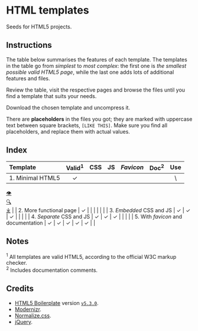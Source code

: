# HTML templates

Seeds for HTML5 projects.

## Instructions

The table below summarises the features of each template.
The templates in the table go from *simplest* to *most complex*: the first one is *the smallest possible valid HTML5 page*, while the last one adds lots of
additional features and files.

Review the table, visit the respective pages and browse the files until you find a template that suits your needs.

Download the chosen template and uncompress it.

There are **placeholders** in the files you got; they are marked with uppercase text between square brackets, `[LIKE THIS]`.
Make sure you find all placeholders, and replace them with actual values.

## Index

| Template | Valid<sup>1</sup> | CSS | JS | *Favicon* | Doc<sup>2</sup> | Use |
|:---------|:-----------------:|:---:|:--:|:---------:|:---------------:|:---:|
| 1. Minimal HTML5 | &#10003; | | | | | \
[&#128065;](https://tripu.github.io/Canon/html-templates/1-minimal/ "View") \
[&#128269;](https://github.com/tripu/Canon/tree/gh-pages/html-templates/1-minimal "Browse files") \
[&#10515;](foo "Download tar.gz") |
| 2. More functional page | &#10003; | | | | | |
| 3. *Embedded* CSS and JS | &#10003; | &#10003; | &#10003; | | | |
| 4. *Separate* CSS and JS | &#10003; | &#10003; | &#10003; | | | |
| 5. With *favicon* and documentation | &#10003; | &#10003; | &#10003; | &#10003; | &#10003; | |

## Notes

<sup>1</sup> All templates are valid HTML5, according to the official W3C markup checker.  
<sup>2</sup> Includes documentation comments.

## Credits

* [HTML5 Boilerplate](https://html5boilerplate.com/) version [`v5.3.0`](https://github.com/h5bp/html5-boilerplate/releases/tag/5.3.0).
* [Modernizr](https://modernizr.com/).
* [Normalize.css](https://necolas.github.io/normalize.css/).
* [jQuery](https://jquery.com/).
